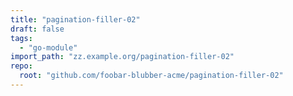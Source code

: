 ```yaml
---
title: "pagination-filler-02"
draft: false
tags:
  - "go-module"
import_path: "zz.example.org/pagination-filler-02"
repo:
  root: "github.com/foobar-blubber-acme/pagination-filler-02"
---
```

